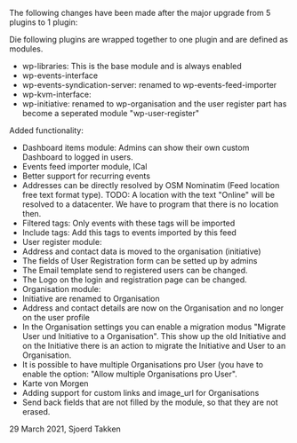 
The following changes have been made after the major upgrade from 5 plugins to 1 plugin:

Die following plugins are wrapped together to one plugin and are defined as modules.
* wp-libraries: This is the base module and is always enabled
* wp-events-interface
* wp-events-syndication-server: renamed to wp-events-feed-importer
* wp-kvm-interface:
* wp-initiative: renamed to wp-organisation and the user register part has become a seperated module "wp-user-register"

Added functionality:

* Dashboard items module: Admins can show their own custom Dashboard to logged in users.
* Events feed importer module, ICal
 * Better support for recurring events
 * Addresses can be directly resolved by OSM Nominatim (Feed location free text format type). TODO: A location with the text "Online" will be resolved to a datacenter. We have to program that there is no location then.
 * Filtered tags: Only events with these tags will be imported
 * Include tags: Add this tags to events imported by this feed
* User register module: 
 * Address and contact data is moved to the organisation (initiative)
 * The fields of User Registration form can be setted up by admins 
 * The Email template send to registered users can be changed.
 * The Logo on the login and registration page can be changed.
* Organisation module: 
 * Initiative are renamed to Organisation 
 * Address and contact details are now on the Organisation and no longer on the user profile
 * In the Organisation settings you can enable a migration modus "Migrate User und Initiative to a Organisation". This show up the old Initiative and on the Initiative there is an action to migrate the Initiative and User to an Organisation.
 * It is possible to have multiple Organisations pro User (you have to enable the option: "Allow multiple Organisations pro User".
* Karte von Morgen
 * Adding support for custom links and image_url for Organisations
 * Send back fields that are not filled by the module, so that they are not erased.

29 March 2021, Sjoerd Takken

